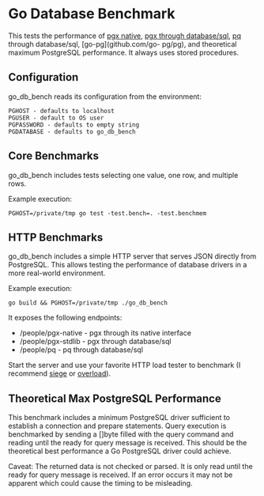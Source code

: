 # Go Database Benchmark

This tests the performance of [pgx native](https://github.com/jackc/pgx), [pgx
through database/sql](https://github.com/jackc/pgx/tree/master/stdlib),
[pq](https://github.com/lib/pq) through database/sql, [go-pg](github.com/go-
pg/pg),  and theoretical maximum PostgreSQL performance. It always uses stored
procedures.

## Configuration

go_db_bench reads its configuration from the environment:

    PGHOST - defaults to localhost
    PGUSER - default to OS user
    PGPASSWORD - defaults to empty string
    PGDATABASE - defaults to go_db_bench

## Core Benchmarks

go_db_bench includes tests selecting one value, one row, and multiple rows.

Example execution:

    PGHOST=/private/tmp go test -test.bench=. -test.benchmem

## HTTP Benchmarks

go_db_bench includes a simple HTTP server that serves JSON directly from
PostgreSQL. This allows testing the performance of database drivers in a more
real-world environment.

Example execution:

    go build && PGHOST=/private/tmp ./go_db_bench

It exposes the following endpoints:

* /people/pgx-native - pgx through its native interface
* /people/pgx-stdlib - pgx through database/sql
* /people/pq - pq through database/sql

Start the server and use your favorite HTTP load tester to benchmark (I
recommend [siege](http://www.joedog.org/siege-home/) or
[overload](https://github.com/jackc/overload)).

## Theoretical Max PostgreSQL Performance

This benchmark includes a minimum PostgreSQL driver sufficient to establish a
connection and prepare statements. Query execution is benchmarked by sending a
[]byte filled with the query command and reading until the ready for query
message is received. This should be the theoretical best performance a Go
PostgreSQL driver could achieve.

Caveat: The returned data is not checked or parsed. It is only read until the
ready for query message is received. If an error occurs it may not be apparent
which could cause the timing to be misleading.
